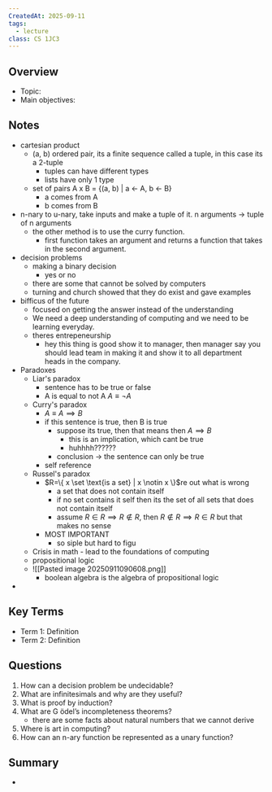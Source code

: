 ```yaml
---
CreatedAt: 2025-09-11
tags:
  - lecture
class: CS 1JC3
---
```

## Overview
- Topic:
- Main objectives:

## Notes
- cartesian product
	- (a, b) ordered pair, its a finite sequence called a tuple, in this case its a 2-tuple
		- tuples can have different types
		- lists have only 1 type
	- set of pairs A x B = {(a, b) | a <- A, b <- B}
		- a comes from A
		- b comes from B
- n-nary to u-nary, take inputs and make a tuple of it. n arguments -> tuple of n arguments
	- the other method is to use the curry function. 
		- first function takes an argument and returns a function that takes in the second argument.
- decision problems
	- making a binary decision
		- yes or no
	- there are some that cannot be solved by computers
	- turning and church showed that they do exist and gave examples
- bifficus of the future
	- focused on getting the answer instead of the understanding
	- We need a deep understanding of computing and we need to be learning everyday.
	- theres entrepeneurship 
		- hey this thing is good show it to manager, then manager say you should lead team in making it and show it to all department heads in the company.
- Paradoxes
	- Liar's paradox
		- sentence has to be true or false
		- A is equal to not A $A\equiv \neg A$
	- Curry's paradox
		- $A \equiv A \implies B$
		- if this sentence is true, then B is true
			- suppose its true, then that means then $A \implies B$
				- this is an implication, which cant be true
				- huhhhh?????? 
			- conclusion -> the sentence can only be true
		- self reference
	- Russel's paradox
		- $R=\{ x \set \text{is a set} | x \notin x \}$re out what is wrong
			- a set that does not contain itself
			- if no set contains it self then its the set of all sets that does not contain itself
			- assume $R \in R \implies R \notin R$, then $R \notin R \implies R \in R$ but that makes no sense
		- MOST IMPORTANT
			- so siple but hard to figu
	- Crisis in math - lead to the foundations of computing
	- propositional logic
	- ![[Pasted image 20250911090608.png]]
		- boolean algebra is the algebra of propositional logic
- 

## Key Terms
- Term 1: Definition
- Term 2: Definition

## Questions
1. How can a decision problem be undecidable?
2. What are infinitesimals and why are they useful?
3. What is proof by induction?
4. What are G ̈odel’s incompleteness theorems?
	- there are some facts about natural numbers that we cannot derive
5. Where is art in computing?
6. How can an n-ary function be represented as a unary function?

## Summary
- 
